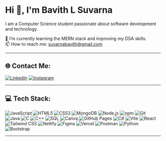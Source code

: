 # Hi 👋, I'm Bavith L Suvarna

I am a Computer Science student passionate about software development and technology.

🌱 I’m currently learning the MERN stack and improving my DSA skills.  
📫 How to reach me: suvarnabavith@gmail.com

---

## 🌐 Contact Me:

[![LinkedIn](https://img.shields.io/badge/-LinkedIn-0077B5?style=for-the-badge&logo=linkedin&logoColor=white)](https://linkedin.com/in/bavithlsuvarna)
[![Instagram](https://img.shields.io/badge/-Instagram-E4405F?style=for-the-badge&logo=instagram&logoColor=white)](https://instagram.com/bavithhh)


---

## 💻 Tech Stack:

![JavaScript](https://img.shields.io/badge/-JavaScript-F7DF1E?style=for-the-badge&logo=javascript&logoColor=black)
![HTML5](https://img.shields.io/badge/-HTML5-E34F26?style=for-the-badge&logo=html5&logoColor=white)
![CSS3](https://img.shields.io/badge/-CSS3-1572B6?style=for-the-badge&logo=css3&logoColor=white)
![MongoDB](https://img.shields.io/badge/-MongoDB-47A248?style=for-the-badge&logo=mongodb&logoColor=white)
![Node.js](https://img.shields.io/badge/-Node.js-339933?style=for-the-badge&logo=node.js&logoColor=white)
![npm](https://img.shields.io/badge/-npm-CB3837?style=for-the-badge&logo=npm&logoColor=white)
![Git](https://img.shields.io/badge/-Git-F05032?style=for-the-badge&logo=git&logoColor=white)
![Java](https://img.shields.io/badge/-Java-007396?style=for-the-badge&logo=java&logoColor=white)
![C](https://img.shields.io/badge/-C-00599C?style=for-the-badge&logo=c&logoColor=white)
![C++](https://img.shields.io/badge/-C++-00599C?style=for-the-badge&logo=c%2B%2B&logoColor=white)
![SQL](https://img.shields.io/badge/-SQL-4479A1?style=for-the-badge&logo=mysql&logoColor=white)
![Canva](https://img.shields.io/badge/-Canva-00C4CC?style=for-the-badge&logo=canva&logoColor=white)
![GitHub Pages](https://img.shields.io/badge/-GitHub%20Pages-121013?style=for-the-badge&logo=github&logoColor=white)
![C#](https://img.shields.io/badge/-C%23-239120?style=for-the-badge&logo=c-sharp&logoColor=white)
![Vite](https://img.shields.io/badge/-Vite-646CFF?style=for-the-badge&logo=vite&logoColor=white)
![React](https://img.shields.io/badge/-React-61DAFB?style=for-the-badge&logo=react&logoColor=black)
![Tailwind CSS](https://img.shields.io/badge/-Tailwind%20CSS-38B2AC?style=for-the-badge&logo=tailwind-css&logoColor=white)
![Netlify](https://img.shields.io/badge/-Netlify-00C7B7?style=for-the-badge&logo=netlify&logoColor=white)
![Figma](https://img.shields.io/badge/-Figma-F24E1E?style=for-the-badge&logo=figma&logoColor=white)
![Vercel](https://img.shields.io/badge/-Vercel-000000?style=for-the-badge&logo=vercel&logoColor=white)
![Postman](https://img.shields.io/badge/-Postman-FF6C37?style=for-the-badge&logo=postman&logoColor=white)
![Python](https://img.shields.io/badge/-Python-3776AB?style=for-the-badge&logo=python&logoColor=white)
![Bootstrap](https://img.shields.io/badge/-Bootstrap-563D7C?style=for-the-badge&logo=bootstrap&logoColor=white)

---



